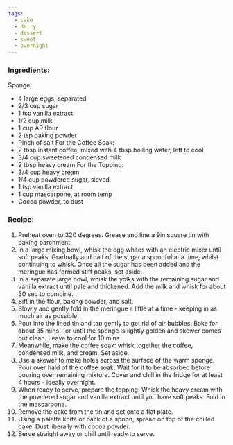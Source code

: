 ```yaml
---
tags:
  - cake
  - dairy
  - dessert
  - sweet
  - overnight
---
```

### Ingredients:
Sponge: 
- 4 large eggs, separated
- 2/3 cup sugar
- 1 tsp vanilla extract
- 1/2 cup milk
- 1 cup AP flour
- 2 tsp baking powder
- Pinch of salt
For the Coffee Soak: 
- 2 tbsp instant coffee, mixed with 4 tbsp boiling water, left to cool
- 3/4 cup sweetened condensed milk
- 2 tbsp heavy cream
For the Topping:
- 3/4 cup heavy cream
- 1/4 cup powdered sugar, sieved
- 1 tsp vanilla extract
- 1 cup mascarpone, at room temp
- Cocoa powder, to dust

### Recipe:
1. Preheat oven to 320 degrees. Grease and line a 9in square tin with baking parchment. 
2. In a large mixing bowl, whisk the egg whites with an electric mixer until soft peaks. Gradually add half of the sugar a spoonful at a time, whilst continuing to whisk. Once all the sugar has been added and the meringue has formed stiff peaks, set aside. 
3. In a separate large bowl, whisk the yolks with the remaining sugar and vanilla extract until pale and thickened. Add the milk and whisk for about 30 sec to combine. 
4. Sift in the flour, baking powder, and salt. 
5. Slowly and gently fold in the meringue a little at a time - keeping in as much air as possible. 
6. Pour into the lined tin and tap gently to get rid of air bubbles. Bake for about 35 mins - or until the sponge is lightly golden and skewer comes out clean. Leave to cool for 10 mins. 
7. Meanwhile, make the coffee soak: whisk together the coffee, condensed milk, and cream. Set aside. 
8. Use a skewer to make holes across the surface of the warm sponge. Pour over hald of the coffee soak. Wait for it to be absorbed before pouring over remaining mixture. Cover and chill in the fridge for at least 4 hours - ideally overnight.
9. When ready to serve, prepare the topping: Whisk the heavy cream with the powdered sugar and vanilla extract until you have soft peaks. Fold in the mascarpone. 
10. Remove the cake from the tin and set onto a flat plate. 
11. Using a palette knife or back of a spoon, spread on top of the chilled cake. Dust liberally with cocoa powder. 
12. Serve straight away or chill until ready to serve. 